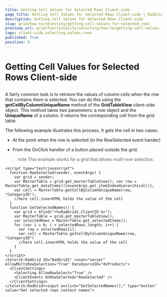 ```yaml
---
title: Getting Cell Values for Selected Rows Client-side
page_title: Getting Cell Values for Selected Rows Client-side | RadGrid for ASP.NET AJAX Documentation
description: Getting Cell Values for Selected Rows Client-side
slug: grid/how-to/selecting/getting-cell-values-for-selected-rows
previous_url: grid/functionality/selecting/how-to/getting-cell-values-for-selected-rows
tags: client-side,selecting,values,rows
published: True
position: 0
---
```


# Getting Cell Values for Selected Rows Client-side



##

A fairly common task is to retrieve the values of column cells when the row that contains them is selected. You can do this using the **getCellByColumnUniqueName** method of the **GridTableView** client-side object. This method takes two parameters: a row object and the **UniqueName** of a column. It returns the corresponding cell from the grid table.

The following example illustrates this process. It gets the cell in two cases:

* At the point when the row is selected (in the RowSelected event hander)

* From the OnClick handler of a button placed outside the grid.


>note This example works for a grid that allows multi-row selection.
>

````ASP.NET
<script type="text/javascript">
  function RowSelected(sender, eventArgs) {
    var grid = sender;
    var MasterTable = grid.get_masterTableView(); var row = MasterTable.get_dataItems()[eventArgs.get_itemIndexHierarchical()];
    var cell = MasterTable.getCellByColumnUniqueName(row, "CategoryID");
    //here cell.innerHTML holds the value of the cell  
  }
  function GetSelectedNames() {
    var grid = $find("<%=RadGrid1.ClientID %>");
    var MasterTable = grid.get_masterTableView();
    var selectedRows = MasterTable.get_selectedItems();
    for (var i = 0; i < selectedRows.length; i++) {
      var row = selectedRows[i];
      var cell = MasterTable.getCellByColumnUniqueName(row, "CategoryID")
      //here cell.innerHTML holds the value of the cell    
    }
  }
</script>
<telerik:RadGrid ID="RadGrid1" runat="server" AllowMultiRowSelection="True" DataSourceID="dsProducts">
  <ClientSettings>
    <Selecting AllowRowSelect="True" />
    <ClientEvents OnRowSelected="RowSelected" />
  </ClientSettings>
</telerik:RadGrid><input onclick="GetSelectedNames();" type="button" value="Get selected rows contact names">
````



